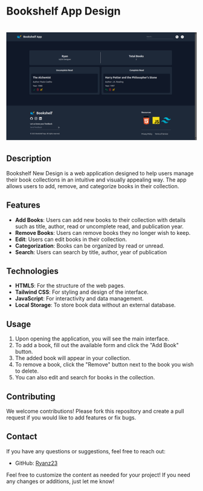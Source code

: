 # Bookshelf App Design
# ![Design](./assets/design.png)

## Description
Bookshelf New Design is a web application designed to help users manage their book collections in an intuitive and visually appealing way. The app allows users to add, remove, and categorize books in their collection.

## Features
- **Add Books**: Users can add new books to their collection with details such as title, author, read or uncomplete read, and publication year.
- **Remove Books**: Users can remove books they no longer wish to keep.
- **Edit**: Users can edit books in their collection.
- **Categorization**: Books can be organized by read or unread.
- **Search**: Users can search by title, author, year of publication

## Technologies
- **HTML5**: For the structure of the web pages.
- **Tailwind CSS**: For styling and design of the interface.
- **JavaScript**: For interactivity and data management.
- **Local Storage**: To store book data without an external database.

## Usage
1. Upon opening the application, you will see the main interface.
2. To add a book, fill out the available form and click the "Add Book" button.
3. The added book will appear in your collection.
4. To remove a book, click the "Remove" button next to the book you wish to delete.
5. You can also edit and search for books in the collection.

## Contributing
We welcome contributions! Please fork this repository and create a pull request if you would like to add features or fix bugs.

## Contact
If you have any questions or suggestions, feel free to reach out:

- GitHub: [Ryanz23](https://github.com/Ryanz23)

Feel free to customize the content as needed for your 
project! If you need any changes or additions, just let me know!